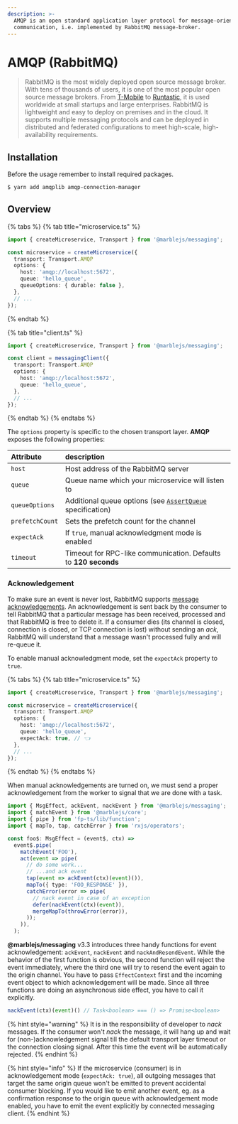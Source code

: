 ```yaml
---
description: >-
  AMQP is an open standard application layer protocol for message-oriented
  communication, i.e. implemented by RabbitMQ message-broker.
---
```


# AMQP \(RabbitMQ\)

> RabbitMQ is the most widely deployed open source message broker. With tens of thousands of users, it is one of the most popular open source message brokers. From [T-Mobile](https://www.youtube.com/watch?v=1qcTu2QUtrU) to [Runtastic](https://medium.com/@runtastic/messagebus-handling-dead-letters-in-rabbitmq-using-a-dead-letter-exchange-f070699b952b), it is used worldwide at small startups and large enterprises. RabbitMQ is lightweight and easy to deploy on premises and in the cloud. It supports multiple messaging protocols and can be deployed in distributed and federated configurations to meet high-scale, high-availability requirements.

## Installation

Before the usage remember to install required packages.

```bash
$ yarn add amqplib amqp-connection-manager
```

## Overview

{% tabs %}
{% tab title="microservice.ts" %}
```typescript
import { createMicroservice, Transport } from '@marblejs/messaging';

const microservice = createMicroservice({
  transport: Transport.AMQP
  options: {
    host: 'amqp://localhost:5672',
    queue: 'hello_queue',
    queueOptions: { durable: false },
  },
  // ...
});
```
{% endtab %}

{% tab title="client.ts" %}
```typescript
import { createMicroservice, Transport } from '@marblejs/messaging';

const client = messagingClient({
  transport: Transport.AMQP
  options: {
    host: 'amqp://localhost:5672',
    queue: 'hello_queue',
  },
  // ...
});
```
{% endtab %}
{% endtabs %}

The `options` property is specific to the chosen transport layer. **AMQP** exposes the following properties:

| Attribute | description |
| :--- | :--- |
| `host` | Host address of the RabbitMQ server |
| `queue` | Queue name which your microservice will listen to |
| `queueOptions` | Additional queue options \(see [`AssertQueue`](https://www.squaremobius.net/amqp.node/channel_api.html) specification\) |
| `prefetchCount` | Sets the prefetch count for the channel |
| `expectAck` | If `true`, manual acknowledgment mode is enabled |
| `timeout` | Timeout for RPC-like communication. Defaults to **120 seconds** |

### Acknowledgement

To make sure an event is never lost, RabbitMQ supports [message acknowledgements](https://www.rabbitmq.com/confirms.html). An acknowledgement is sent back by the consumer to tell RabbitMQ that a particular message has been received, processed and that RabbitMQ is free to delete it. If a consumer dies \(its channel is closed, connection is closed, or TCP connection is lost\) without sending an _ack_, RabbitMQ will understand that a message wasn't processed fully and will re-queue it.

To enable manual acknowledgment mode, set the `expectAck` property to `true`.

{% tabs %}
{% tab title="microservice.ts" %}
```typescript
import { createMicroservice, Transport } from '@marblejs/messaging';

const microservice = createMicroservice({
  transport: Transport.AMQP
  options: {
    host: 'amqp://localhost:5672',
    queue: 'hello_queue',
    expectAck: true, // 👈
  },
  // ...
});
```
{% endtab %}
{% endtabs %}

When manual acknowledgements are turned on, we must send a proper acknowledgement from the worker to signal that we are done with a task.

```typescript
import { MsgEffect, ackEvent, nackEvent } from '@marblejs/messaging';
import { matchEvent } from '@marblejs/core';
import { pipe } from 'fp-ts/lib/function';
import { mapTo, tap, catchError } from 'rxjs/operators';

const foo$: MsgEffect = (event$, ctx) =>
  event$.pipe(
    matchEvent('FOO'),
    act(event => pipe(
      // do some work...
      // ...and ack event
      tap(event => ackEvent(ctx)(event)()),
      mapTo({ type: 'FOO_RESPONSE' }),
      catchError(error => pipe(
        // nack event in case of an exception 
        defer(nackEvent(ctx)(event)),
        mergeMapTo(throwError(error)),
      ));
    )),
  );
```

**@marblejs/messaging** v3.3 introduces three handy functions for event acknowledgement: `ackEvent`, `nackEvent` and `nackAndResendEvent`. While the behavior of the first function is obvious, the second function will reject the event immediately, where the third one will try to resend the event again to the origin channel. You have to pass `EffectContext` first and the incoming event object to which acknowledgement will be made. Since all three functions are doing an asynchronous side effect, you have to call it explicitly.

```typescript
nackEvent(ctx)(event)() // Task<boolean> === () => Promise<boolean>
```

{% hint style="warning" %}
It is in the responsibility of developer to _nack_ messages. If the consumer won't _nack_ the message, it will hang up and wait for \(non-\)acknowledgement signal till the default transport layer timeout or the connection closing signal. After this time the event will be automatically rejected.
{% endhint %}

{% hint style="info" %}
If the microservice \(consumer\) is in acknowledgement mode \(`expectAck: true`\), all outgoing messages that target the same origin queue won't be emitted to prevent accidental consumer blocking. If you would like to emit another event, eg. as a confirmation response to the origin queue with acknowledgement mode enabled, you have to emit the event explicitly by connected messaging client.
{% endhint %}

